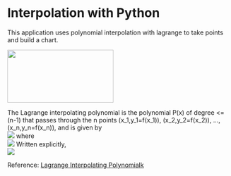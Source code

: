 # Interpolation with Python
This application uses polynomial interpolation with lagrange to take points and build a chart.

<img src = "http://support.ptc.com/help/mathcad/en/PTC_Mathcad_Help/images/example_polynomial_interpolation9.png" height="120" width="240">

The Lagrange interpolating polynomial is the polynomial P(x) of degree <=(n-1) that passes through the n points (x_1,y_1=f(x_1)), (x_2,y_2=f(x_2)), ..., (x_n,y_n=f(x_n)), and is given by  
<img src = "https://mathworld.wolfram.com/images/equations/LagrangeInterpolatingPolynomial/NumberedEquation1.gif">
where  
<img src = "https://mathworld.wolfram.com/images/equations/LagrangeInterpolatingPolynomial/NumberedEquation2.gif">
Written explicitly,  
<img src = "https://mathworld.wolfram.com/images/equations/LagrangeInterpolatingPolynomial/Inline9.gif">

Reference: <a href="https://mathworld.wolfram.com/LagrangeInterpolatingPolynomial.html">Lagrange Interpolating Polynomialk</a>
